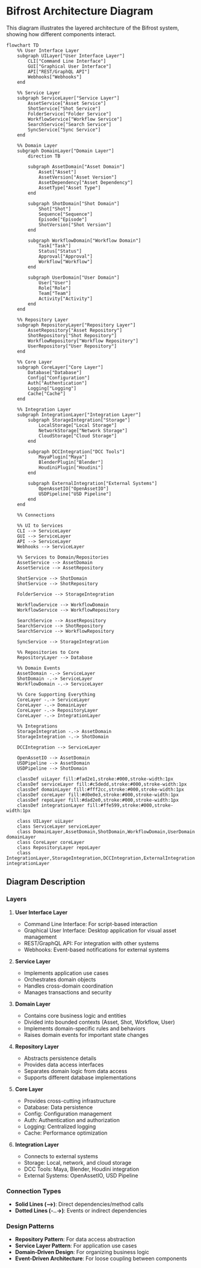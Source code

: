 # Bifrost Architecture Diagram

This diagram illustrates the layered architecture of the Bifrost system, showing how different components interact.

```mermaid
flowchart TD
    %% User Interface Layer
    subgraph UILayer["User Interface Layer"]
        CLI["Command Line Interface"]
        GUI["Graphical User Interface"]
        API["REST/GraphQL API"]
        Webhooks["Webhooks"]
    end
    
    %% Service Layer
    subgraph ServiceLayer["Service Layer"]
        AssetService["Asset Service"]
        ShotService["Shot Service"]
        FolderService["Folder Service"]
        WorkflowService["Workflow Service"]
        SearchService["Search Service"]
        SyncService["Sync Service"]
    end
    
    %% Domain Layer
    subgraph DomainLayer["Domain Layer"]
        direction TB
        
        subgraph AssetDomain["Asset Domain"]
            Asset["Asset"]
            AssetVersion["Asset Version"]
            AssetDependency["Asset Dependency"]
            AssetType["Asset Type"]
        end
        
        subgraph ShotDomain["Shot Domain"]
            Shot["Shot"]
            Sequence["Sequence"]
            Episode["Episode"]
            ShotVersion["Shot Version"]
        end
        
        subgraph WorkflowDomain["Workflow Domain"]
            Task["Task"]
            Status["Status"]
            Approval["Approval"]
            Workflow["Workflow"]
        end
        
        subgraph UserDomain["User Domain"]
            User["User"]
            Role["Role"]
            Team["Team"]
            Activity["Activity"]
        end
    end
    
    %% Repository Layer
    subgraph RepositoryLayer["Repository Layer"]
        AssetRepository["Asset Repository"]
        ShotRepository["Shot Repository"]
        WorkflowRepository["Workflow Repository"]
        UserRepository["User Repository"]
    end
    
    %% Core Layer
    subgraph CoreLayer["Core Layer"]
        Database["Database"]
        Config["Configuration"]
        Auth["Authentication"]
        Logging["Logging"]
        Cache["Cache"]
    end
    
    %% Integration Layer
    subgraph IntegrationLayer["Integration Layer"]
        subgraph StorageIntegration["Storage"]
            LocalStorage["Local Storage"]
            NetworkStorage["Network Storage"]
            CloudStorage["Cloud Storage"]
        end
        
        subgraph DCCIntegration["DCC Tools"]
            MayaPlugin["Maya"]
            BlenderPlugin["Blender"]
            HoudiniPlugin["Houdini"]
        end
        
        subgraph ExternalIntegration["External Systems"]
            OpenAssetIO["OpenAssetIO"]
            USDPipeline["USD Pipeline"]
        end
    end
    
    %% Connections
    
    %% UI to Services
    CLI --> ServiceLayer
    GUI --> ServiceLayer
    API --> ServiceLayer
    Webhooks --> ServiceLayer
    
    %% Services to Domain/Repositories
    AssetService --> AssetDomain
    AssetService --> AssetRepository
    
    ShotService --> ShotDomain
    ShotService --> ShotRepository
    
    FolderService --> StorageIntegration
    
    WorkflowService --> WorkflowDomain
    WorkflowService --> WorkflowRepository
    
    SearchService --> AssetRepository
    SearchService --> ShotRepository
    SearchService --> WorkflowRepository
    
    SyncService --> StorageIntegration
    
    %% Repositories to Core
    RepositoryLayer --> Database
    
    %% Domain Events
    AssetDomain -.-> ServiceLayer
    ShotDomain -.-> ServiceLayer
    WorkflowDomain -.-> ServiceLayer
    
    %% Core Supporting Everything
    CoreLayer -.-> ServiceLayer
    CoreLayer -.-> DomainLayer
    CoreLayer -.-> RepositoryLayer
    CoreLayer -.-> IntegrationLayer
    
    %% Integrations
    StorageIntegration -.-> AssetDomain
    StorageIntegration -.-> ShotDomain
    
    DCCIntegration --> ServiceLayer
    
    OpenAssetIO --> AssetDomain
    USDPipeline --> AssetDomain
    USDPipeline --> ShotDomain
    
    classDef uiLayer fill:#fad2e1,stroke:#000,stroke-width:1px
    classDef serviceLayer fill:#c5dedd,stroke:#000,stroke-width:1px
    classDef domainLayer fill:#fff2cc,stroke:#000,stroke-width:1px
    classDef coreLayer fill:#d0e0e3,stroke:#000,stroke-width:1px
    classDef repoLayer fill:#dad2e0,stroke:#000,stroke-width:1px
    classDef integrationLayer fill:#ffe599,stroke:#000,stroke-width:1px
    
    class UILayer uiLayer
    class ServiceLayer serviceLayer
    class DomainLayer,AssetDomain,ShotDomain,WorkflowDomain,UserDomain domainLayer
    class CoreLayer coreLayer
    class RepositoryLayer repoLayer
    class IntegrationLayer,StorageIntegration,DCCIntegration,ExternalIntegration integrationLayer
```

## Diagram Description

### Layers

1. **User Interface Layer**
   - Command Line Interface: For script-based interaction
   - Graphical User Interface: Desktop application for visual asset management
   - REST/GraphQL API: For integration with other systems
   - Webhooks: Event-based notifications for external systems

2. **Service Layer**
   - Implements application use cases
   - Orchestrates domain objects
   - Handles cross-domain coordination
   - Manages transactions and security

3. **Domain Layer**
   - Contains core business logic and entities
   - Divided into bounded contexts (Asset, Shot, Workflow, User)
   - Implements domain-specific rules and behaviors
   - Raises domain events for important state changes

4. **Repository Layer**
   - Abstracts persistence details
   - Provides data access interfaces
   - Separates domain logic from data access
   - Supports different database implementations

5. **Core Layer**
   - Provides cross-cutting infrastructure
   - Database: Data persistence
   - Config: Configuration management
   - Auth: Authentication and authorization
   - Logging: Centralized logging
   - Cache: Performance optimization

6. **Integration Layer**
   - Connects to external systems
   - Storage: Local, network, and cloud storage
   - DCC Tools: Maya, Blender, Houdini integration
   - External Systems: OpenAssetIO, USD Pipeline

### Connection Types

- **Solid Lines (-->)**: Direct dependencies/method calls
- **Dotted Lines (-..->)**: Events or indirect dependencies

### Design Patterns

- **Repository Pattern**: For data access abstraction
- **Service Layer Pattern**: For application use cases
- **Domain-Driven Design**: For organizing business logic
- **Event-Driven Architecture**: For loose coupling between components
